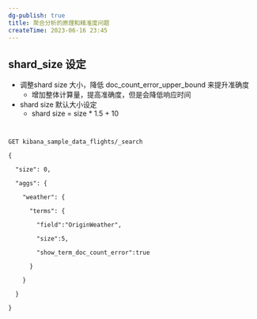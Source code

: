 ```yaml
---
dg-publish: true
title: 聚合分析的原理和精准度问题
createTime: 2023-06-16 23:45  
---
```


## shard_size 设定

- 调整shard size 大小，降低 doc_count_error_upper_bound 来提升准确度
	- 增加整体计算量，提高准确度，但是会降低响应时间
- shard size 默认大小设定
	- shard size  = size * 1.5 + 10

```http
  

GET kibana_sample_data_flights/_search

{

  "size": 0,

  "aggs": {

    "weather": {

      "terms": {

        "field":"OriginWeather",

        "size":5,

        "show_term_doc_count_error":true

      }

    }

  }

}
```